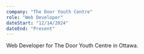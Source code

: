 ```yaml
---
company: "The Door Youth Centre"
role: "Web Developer"
dateStart: "12/14/2024"
dateEnd: "Present"
---
```


Web Developer for The Door Youth Centre in Ottawa.